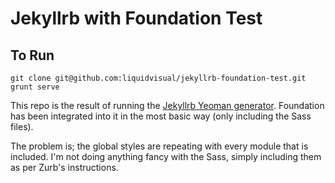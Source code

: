 Jekyllrb with Foundation Test
=============================

## To Run

    git clone git@github.com:liquidvisual/jekyllrb-foundation-test.git
    grunt serve

This repo is the result of running the [Jekyllrb Yeoman generator](https://github.com/robwierzbowski/generator-jekyllrb).
Foundation has been integrated into it in the most basic way (only including the Sass files).

The problem is; the global styles are repeating with every module that is included. I'm not doing anything fancy with the Sass,
simply including them as per Zurb's instructions.

